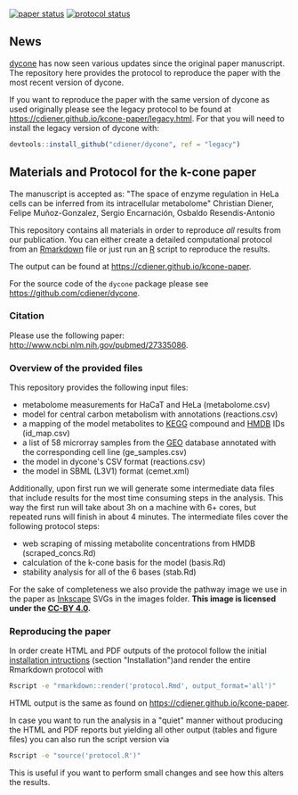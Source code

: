 [![paper status](https://img.shields.io/badge/paper-published-green.svg)](http://www.nature.com/articles/srep28415)
[![protocol status](https://img.shields.io/badge/protocol-online-green.svg)](https://cdiener.github.io/kcone-paper)

## News

[dycone](https://github.com/cdiener/dycone) has now seen various updates since the original paper manuscript.
The repository here provides the protocol to reproduce the paper with the most
recent version of dycone.

If you want to reproduce the paper with the same
version of dycone as used originally please see the legacy protocol to be found
at https://cdiener.github.io/kcone-paper/legacy.html. For that you will need to
install the legacy version of dycone with:

```R
devtools::install_github("cdiener/dycone", ref = "legacy")
```

## Materials and Protocol for the k-cone paper

The manuscript is accepted as:
"The space of enzyme regulation in HeLa cells can be inferred from its intracellular metabolome"
Christian Diener, Felipe Muñoz-Gonzalez, Sergio Encarnación, Osbaldo Resendis-Antonio

This repository contains all materials in order
to reproduce *all* results from our publication. You can either create a detailed
computational protocol from an [Rmarkdown](http://rmarkdown.rstudio.com/) file
or just run an [R](http://r-project.org) script to reproduce the results.

The output can be found at https://cdiener.github.io/kcone-paper.

For the source code of the `dycone` package please see
https://github.com/cdiener/dycone.

### Citation

Please use the following paper: http://www.ncbi.nlm.nih.gov/pubmed/27335086.

### Overview of the provided files

This repository provides the following input files:

- metabolome measurements for HaCaT and HeLa (metabolome.csv)
- model for central carbon metabolism with annotations (reactions.csv)
- a mapping of the model metabolites to [KEGG](http://www.genome.jp/kegg/)
  compound and [HMDB](http://hmdb.ca) IDs (id_map.csv)
- a list of 58 microrray samples from the [GEO](http://www.ncbi.nlm.nih.gov/geo/)
  database annotated with the corresponding cell line (ge_samples.csv)
- the model in dycone's CSV format (reactions.csv)
- the model in SBML (L3V1) format (cemet.xml)

Additionally, upon first run we will generate some intermediate data files that
include results for the most time consuming steps in the analysis. This way the
first run will take about 3h on a machine with 6+ cores, but repeated runs will
finish in about 4 minutes. The intermediate files cover the following protocol
steps:

- web scraping of missing metabolite concentrations from HMDB (scraped_concs.Rd)
- calculation of the k-cone basis for the model (basis.Rd)
- stability analysis for all of the 6 bases (stab.Rd)

For the sake of completeness we also provide the pathway image we use in the
paper as [Inkscape](https://inkscape.org) SVGs in the images folder.
**This image is licensed under the [CC-BY 4.0](https://creativecommons.org/licenses/by/4.0/).**

### Reproducing the paper

In order create HTML and PDF outputs of the protocol follow the initial
[installation intructions](http://cdiener.github.io/kcone-paper) (section
"Installation")and render the entire Rmarkdown protocol with

```bash
Rscript -e "rmarkdown::render('protocol.Rmd', output_format='all')"
```

HTML output is the same as found on https://cdiener.github.io/kcone-paper.

In case you want to run the analysis in a "quiet" manner without producing the
HTML and PDF reports but yielding all other output (tables and figure files) you
can also run the script version via

```bash
Rscript -e "source('protocol.R')"
```

This is useful if you want to perform small changes and see how this alters the
results.
